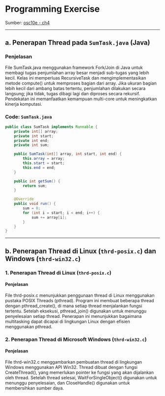 
# Programming Exercise

Sumber: [osc10e - ch4](https://github.com/ferryastika/osc10e/tree/master/ch4)

---

## a. Penerapan Thread pada `SumTask.java` (Java)

### Penjelasan

File SumTask.java menggunakan framework Fork/Join di Java untuk membagi tugas penjumlahan array besar menjadi sub-tugas yang lebih kecil. Kelas ini memperluas RecursiveTask<Long> dan mengimplementasikan metode compute() untuk memproses bagian dari array. Jika ukuran bagian lebih kecil dari ambang batas tertentu, penjumlahan dilakukan secara langsung; jika tidak, tugas dibagi lagi dan diproses secara rekursif. Pendekatan ini memanfaatkan kemampuan multi-core untuk meningkatkan kinerja komputasi.​

### Code: `SumTask.java`

```java
public class SumTask implements Runnable {
    private int[] array;
    private int start;
    private int end;
    private int sum;

    public SumTask(int[] array, int start, int end) {
        this.array = array;
        this.start = start;
        this.end = end;
    }

    public int getSum() {
        return sum;
    }

    @Override
    public void run() {
        sum = 0;
        for (int i = start; i < end; i++) {
            sum += array[i];
        }
    }
}
```

---

## b. Penerapan Thread di Linux (`thrd-posix.c`) dan Windows (`thrd-win32.c`)

### 1. Penerapan Thread di Linux (`thrd-posix.c`)

#### Penjelasan

File thrd-posix.c menunjukkan penggunaan thread di Linux menggunakan pustaka POSIX Threads (pthread). Program ini membuat beberapa thread dengan pthread_create(), di mana setiap thread menjalankan fungsi tertentu. Setelah eksekusi, pthread_join() digunakan untuk menunggu penyelesaian setiap thread. Penerapan ini menunjukkan bagaimana multitasking dapat dicapai di lingkungan Linux dengan efisien menggunakan pthread.

### 2. Penerapan Thread di Microsoft Windows (`thrd-win32.c`)

#### Penjelasan

File thrd-win32.c menggambarkan pembuatan thread di lingkungan Windows menggunakan API Win32. Thread dibuat dengan fungsi CreateThread(), yang memerlukan pointer ke fungsi yang akan dijalankan oleh thread. Setelah thread selesai, WaitForSingleObject() digunakan untuk menunggu penyelesaian, dan CloseHandle() digunakan untuk membersihkan sumber daya.
